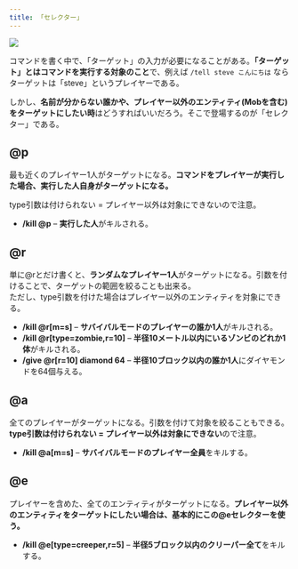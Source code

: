 ```yaml
---
title: 「セレクター」
---
```


![](https://cdn-ak.f.st-hatena.com/images/fotolife/s/sasigume/20210208/20210208102208.png)

コマンドを書く中で、「ターゲット」の入力が必要になることがある。**「ターゲット」とはコマンドを実行する対象のこと**で、例えば `/tell steve こんにちは` ならターゲットは「steve」というプレイヤーである。

しかし、**名前が分からない誰かや、プレイヤー以外のエンティティ(Mobを含む)をターゲットにしたい時**はどうすればいいだろう。そこで登場するのが「セレクター」である。

## @p

最も近くのプレイヤー1人がターゲットになる。**コマンドをプレイヤーが実行した場合、実行した人自身がターゲットになる。**  

type引数は付けられない = プレイヤー以外は対象にできないので注意。

-   **/kill @p** – **実行した人**がキルされる。

## @r

単に@rとだけ書くと、**ランダムなプレイヤー1人**がターゲットになる。引数を付けることで、ターゲットの範囲を絞ることも出来る。  
ただし、type引数を付けた場合はプレイヤー以外のエンティティを対象にできる。

-   **/kill @r\[m=s\]** – **サバイバルモードのプレイヤーの誰か1人**がキルされる。
-   **/kill @r\[type=zombie,r=10\]** – **半径10メートル以内にいるゾンビのどれか1体**がキルされる。
-   **/give @r\[r=10\] diamond 64** – **半径10ブロック以内の誰か1人**にダイヤモンドを64個与える。

## @a

全てのプレイヤーがターゲットになる。引数を付けて対象を絞ることもできる。**type引数は付けられない = プレイヤー以外は対象にできない**ので注意。

-   **/kill @a\[m=s\]** – **サバイバルモードのプレイヤー全員**をキルする。

## @e

プレイヤーを含めた、全てのエンティティがターゲットになる。**プレイヤー以外のエンティティをターゲットにしたい場合は、基本的にこの@eセレクターを使う。**

-   **/kill @e\[type=creeper,r=5\]** – **半径5ブロック以内のクリーパー全て**をキルする。
